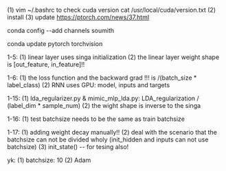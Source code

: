 (1) vim ~/.bashrc to check cuda version
cat /usr/local/cuda/version.txt
(2) install
(3) update
https://ptorch.com/news/37.html

conda config --add channels soumith

conda update pytorch torchvision

1-5:
(1) linear layer uses singa initialization
(2) the linear layer weight shape is [out_feature, in_feature]!!

1-6:
(1) the loss function and the backward grad !!! is /(batch_size * label_class)
(2) RNN uses GPU: model, inputs and targets

1-15:
(1) lda_regularizer.py & mimic_mlp_lda.py: LDA_regularization / (label_dim * sample_num) 
(2) the wight shape is inverse to the singa

1-16:
(1) test batchsize needs to be the same as train batchsize

1-17:
(1) adding weight decay manually!!
(2) deal with the scenario that the batchsize can not be divided wholy (init_hidden and inputs can not use batchsize)
(3) init_state() -- for tesing also!

yk:
(1) batchsize: 10
(2) Adam
